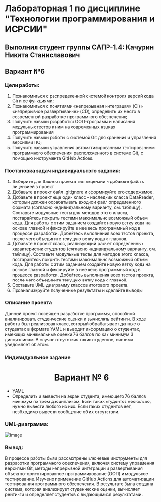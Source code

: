 # Лабораторная 1 по дисциплине "Технологии программирования и ИСРСИИ" 
## Выполнил студент группы САПР-1.4: Качурин Никита Станиславович
## Вариант №6  

### Цели работы:
1. Познакомиться c распределенной системой контроля версий кода Git и ее функциями;
2. Познакомиться с понятиями «непрерывная интеграция» (CI) и «непрерывное развертывание»
(CD), определить их место в современной разработке программного обеспечения;
3. Получить навыки разработки ООП-программ и написания модульных тестов к ним на
современных языках программирования;
4. Получить навыки работы с системой Git для хранения и управления версиями ПО;
5. Получить навыки управления автоматизированным тестированием программного обеспечения,
расположенного в системе Git, с помощью инструмента GitHub Actions.

### Постановка задач индивидуального задания:

1. Выберите для Вашего проекта тип лицензии и добавьте файл с лицензией в проект.
2. Добавьте в проект файл .gitignore и сформируйте его содержимое.
3. Добавьте в проект еще один класс – наследник класса DataReader, который должен
обрабатывать входной файл определенного формата (согласно индивидуальному варианту, см. 
таблицу). Составьте модульные тесты для методов этого класса, постарайтесь покрыть тестами 
максимально возможный объем кода. Для работы с этим заданием создайте новую ветку кода на основе 
главной и фиксируйте в нее весь программный код в процессе разработки. Добейтесь выполнения всех 
тестов проекта, после чего объедините текущую ветку кода с главной.
4. Добавьте в проект класс, реализующий расчет определенных характеристик студентов 
(согласно индивидуальному варианту, см. таблицу). Составьте модульные тесты для методов этого 
класса, постарайтесь покрыть тестами максимально возможный объем кода. Для работы с этим 
заданием создайте новую ветку кода на основе главной и фиксируйте в нее весь программный код в 
процессе разработки. Добейтесь выполнения всех тестов проекта, после чего объедините текущую 
ветку кода с главной.
5. Составьте UML-диаграмму классов итогового проекта.
6. Проанализируйте полученные результаты и сделайте выводы.

### Описание проекта
Данный проект посвящен разработке программы, способной анализировать студенческие оценки и вычислять рейтинги. 
В ходе работы был реализован класс, который обрабатывает данные о студентах в формате YAML и выводит информацию о студентах, имеющих минимальные оценки 76 баллов по как минимум 3 дисциплинам. 
В случае отсутствия таких студентов, система уведомляет об этом.

### Индивидуальное задание 

<h1 align="center">Вариант № 6</h1>

- YAML
- Определить и вывести на экран студента, имеющего 76 
баллов минимум по трем дисциплинам. Если таких 
студентов несколько, нужно вывести любого из них. Если 
таких студентов нет, необходимо вывести сообщение об 
их отсутствии.


### UML-диаграмма:
![image](https://disk.yandex.ru/i/w4JEAnaJaS9vJQ/7-224.jpg)

### Вывод:

В процессе работы были рассмотрены ключевые инструменты для разработки программного обеспечения, включая систему управления версиями Git, методы непрерывной интеграции и развертывания, объектно-ориентированное программирование (ООП) и модульное тестирование. Изучено применение GitHub Actions для автоматизации тестирования программного обеспечения. В результате была создана система, которая анализирует студенческие оценки, вычисляет рейтинги и определяет студентов с выдающимися результатами.
